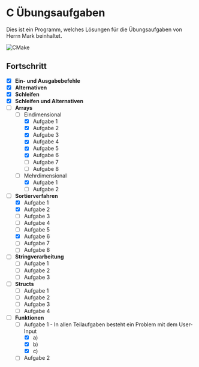 # C Übungsaufgaben
Dies ist ein Programm, welches Lösungen für die Übungsaufgaben von Herrn Mark beinhaltet.  


![CMake](https://github.com/Marormur/CUebungsaufgaben/workflows/CMake/badge.svg?event=psuh)

## Fortschritt
- [x] **Ein- und Ausgabebefehle**
- [x] **Alternativen**
- [x] **Schleifen**
- [x] **Schleifen und Alternativen**
- [ ] **Arrays**
    - [ ] Eindimensional
        - [x] Aufgabe 1
        - [x] Aufgabe 2
        - [x] Aufgabe 3
        - [x] Aufgabe 4
        - [x] Aufgabe 5
        - [x] Aufgabe 6
        - [ ] Aufgabe 7
        - [ ] Aufgabe 8
    - [ ] Mehrdimensional
        - [x] Aufgabe 1
        - [ ] Aufgabe 2
- [ ] **Sortierverfahren**
    - [x] Aufgabe 1 
    - [x] Aufgabe 2 
    - [ ] Aufgabe 3 
    - [ ] Aufgabe 4 
    - [ ] Aufgabe 5 
    - [x] Aufgabe 6 
    - [ ] Aufgabe 7 
    - [ ] Aufgabe 8
- [ ] **Stringverarbeitung**
    - [ ] Aufgabe 1
    - [ ] Aufgabe 2
    - [ ] Aufgabe 3
- [ ] **Structs**
    - [ ] Aufgabe 1
    - [ ] Aufgabe 2
    - [ ] Aufgabe 3
    - [ ] Aufgabe 4
- [ ] **Funktionen**
    - [ ] Aufgabe 1 - In allen Teilaufgaben besteht ein Problem mit dem User-Input
        - [x] a)
        - [x] b)
        - [x] c)
    - [ ] Aufgabe 2
